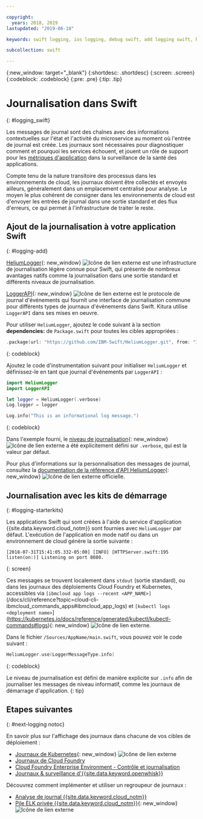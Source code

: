 ```yaml
---

copyright:
  years: 2018, 2019
lastupdated: "2019-06-10"

keywords: swift logging, ios logging, debug swift, add logging swift, heliumlogger swift, loggerapi swift, logger swift, starter kit swift logger

subcollection: swift

---
```


{:new_window: target="_blank"}
{:shortdesc: .shortdesc}
{:screen: .screen}
{:codeblock: .codeblock}
{:pre: .pre}
{:tip: .tip}

# Journalisation dans Swift
{: #logging_swift}

Les messages de journal sont des chaînes avec des informations contextuelles sur l'état et l'activité du microservice au moment où l'entrée de journal est créée. Les journaux sont nécessaires pour diagnostiquer comment et pourquoi les services échouent, et jouent un rôle de support pour les [métriques d'application](/docs/swift/cloudnative?topic=swift-metrics#metrics) dans la surveillance de la santé des applications.

Compte tenu de la nature transitoire des processus dans les environnements de cloud, les journaux doivent être collectés et envoyés ailleurs, généralement dans un emplacement centralisé pour analyse. Le moyen le plus cohérent de consigner dans les environnements de cloud est d'envoyer les entrées de journal dans une sortie standard et des flux d'erreurs, ce qui permet à l'infrastructure de traiter le reste.

## Ajout de la journalisation à votre application Swift
{: #logging-add}

[HeliumLogger](https://github.com/IBM-Swift/HeliumLogger){: new_window} ![Icône de lien externe](../../icons/launch-glyph.svg "Icône de lien externe") est une infrastructure de journalisation légère connue pour Swift, qui présente de nombreux avantages natifs comme la journalisation dans une sortie standard et différents niveaux de journalisation.

[LoggerAPI](https://github.com/IBM-Swift/LoggerAPI){: new_window} ![Icône de lien externe](../../icons/launch-glyph.svg "Icône de lien externe") est le protocole de journal d'événements qui fournit une interface de journalisation commune pour différents types de journaux d'événements dans Swift. Kitura utilise `LoggerAPI` dans ses mises en oeuvre.

Pour utiliser `HeliumLogger`, ajoutez le code suivant à la section **dependencies:** de `Package.swift` pour toutes les cibles appropriées :
```swift
.package(url: "https://github.com/IBM-Swift/HeliumLogger.git", from: "1.7.1")
```
{: codeblock}

Ajoutez le code d'instrumentation suivant pour initialiser `HeliumLogger` et définissez-le en tant que journal d'événements par `LoggerAPI` :
```swift
import HeliumLogger
import LoggerAPI

let logger = HeliumLogger(.verbose)
Log.logger = logger

Log.info("This is an informational log message.")
```
{: codeblock}

Dans l'exemple fourni, le [niveau de journalisation](http://ibm-swift.github.io/HeliumLogger/){: new_window} ![Icône de lien externe](../../icons/launch-glyph.svg "Icône de lien externe") a été explicitement défini sur `.verbose`, qui est la valeur par défaut.

Pour plus d'informations sur la personnalisation des messages de journal, consultez la [documentation de la référence d'API HeliumLogger](http://ibm-swift.github.io/HeliumLogger/){: new_window} ![Icône de lien externe](../../icons/launch-glyph.svg "Icône de lien externe") officielle.

## Journalisation avec les kits de démarrage
{: #logging-starterkits}

Les applications Swift qui sont créées à l'aide du service d'application {{site.data.keyword.cloud_notm}} sont fournies avec `HeliumLogger` par défaut. L'exécution de l'application en mode natif ou dans un environnement de cloud génère la sortie suivante :
```
[2018-07-31T15:41:05.332-05:00] [INFO] [HTTPServer.swift:195 listen(on:)] Listening on port 8080.
```
{: screen}

Ces messages se trouvent localement dans `stdout` (sortie standard), ou dans les journaux des déploiements Cloud Foundry et Kubernetes, accessibles via `[ibmcloud app logs --recent <APP_NAME>]`(/docs/cli/reference?topic=cloud-cli-ibmcloud_commands_apps#ibmcloud_app_logs) et `[kubectl logs <deployment name>`](https://kubernetes.io/docs/reference/generated/kubectl/kubectl-commands#logs){: new_window} ![Icône de lien externe](../../icons/launch-glyph.svg "Icône de lien externe").

Dans le fichier `/Sources/AppName/main.swift`, vous pouvez voir le code suivant :
```swift
HeliumLogger.use(LoggerMessageType.info)
```
{: codeblock}

Le niveau de journalisation est défini de manière explicite sur `.info` afin de journaliser les messages de niveau informatif, comme les journaux de démarrage d'application.
{: tip}

## Etapes suivantes
{: #next-logging notoc}

En savoir plus sur l'affichage des journaux dans chacune de vos cibles de déploiement :
* [Journaux de Kubernetes](https://kubernetes.io/docs/concepts/cluster-administration/logging/#basic-logging-in-kubernetes){: new_window} ![Icône de lien externe](../../icons/launch-glyph.svg "Icône de lien externe")
* [Journaux de Cloud Foundry](/docs/cli/reference/ibmcloud?topic=cloud-cli-ibmcloud_cli#ibmcloud_cli)
* [Cloud Foundry Enterprise Environment - Contrôle et journalisation](/docs/cloud-foundry?topic=cloud-foundry-auditing-logging#auditing-logging)
* [Journaux & surveillance d'{{site.data.keyword.openwhisk}}](/docs/openwhisk?topic=cloud-functions-logs)

Découvrez comment implémenter et utiliser un regroupeur de journaux :
* [Analyse de journal {{site.data.keyword.cloud_notm}}](/docs/services/CloudLogAnalysis?topic=cloudloganalysis-log_analysis_ov#log_analysis_ov)
* [Pile ELK privée {{site.data.keyword.cloud_notm}}](https://www.ibm.com/support/knowledgecenter/en/SSBS6K_2.1.0.2/manage_metrics/logging_elk.html){: new_window} ![Icône de lien externe](../../icons/launch-glyph.svg "Icône de lien externe")
